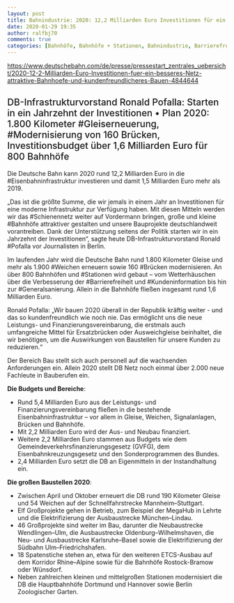 ```yaml
---
layout: post
title: Bahnindustrie: 2020: 12,2 Milliarden Euro Investitionen für ein besseres Netz, attraktive Bahnhöfe und kundenfreundlicheres Bauen, aus DB
date: 2020-01-29 19:35
author: ralfbj70
comments: true
categories: [Bahnhöfe, Bahnhöfe + Stationen, Bahnindustrie, Barrierefreiheit, Bauarbeiten, Brücken, Eisenbahninfrastruktur, Generalsanierung, Gleiserneuerung, Infrastruktur, Kundeninformation, Modernisierung, Pofalla, Schienennetz, Stationen, Weichen]
---
```

https://www.deutschebahn.com/de/presse/pressestart_zentrales_uebersicht/2020-12-2-Milliarden-Euro-Investitionen-fuer-ein-besseres-Netz-attraktive-Bahnhoefe-und-kundenfreundlicheres-Bauen-4844644
<h2 style="font-weight: 500;">DB-Infrastrukturvorstand Ronald Pofalla: Starten in ein Jahrzehnt der Investitionen • Plan 2020: 1.800 Kilometer #Gleiserneuerung, #Modernisierung von 160 Brücken, Investitionsbudget über 1,6 Milliarden Euro für 800 Bahnhöfe</h2>
<p style="font-weight: 400;">Die Deutsche Bahn kann 2020 rund 12,2 Milliarden Euro in die #Eisenbahninfrastruktur investieren und damit 1,5 Milliarden Euro mehr als 2019.</p>
<p style="font-weight: 400;">„Das ist die größte Summe, die wir jemals in einem Jahr an Investitionen für eine moderne Infrastruktur zur Verfügung haben. Mit diesen Mitteln werden wir das #Schienennetz weiter auf Vordermann bringen, große und kleine #Bahnhöfe attraktiver gestalten und unsere Bauprojekte deutschlandweit vorantreiben. Dank der Unterstützung seitens der Politik starten wir in ein Jahrzehnt der Investitionen“, sagte heute DB-Infrastrukturvorstand Ronald #Pofalla vor Journalisten in Berlin.</p>
<p style="font-weight: 400;">Im laufenden Jahr wird die Deutsche Bahn rund 1.800 Kilometer Gleise und mehr als 1.900 #Weichen erneuern sowie 160 #Brücken modernisieren. An über 800 Bahnhöfen und #Stationen wird gebaut – vom Wetterhäuschen über die Verbesserung der #Barrierefreiheit und #Kundeninformation bis hin zur #Generalsanierung. Allein in die Bahnhöfe fließen insgesamt rund 1,6 Milliarden Euro.</p>
<p style="font-weight: 400;">Ronald Pofalla: „Wir bauen 2020 überall in der Republik kräftig weiter - und das so kundenfreundlich wie noch nie. Das ermöglicht uns die neue Leistungs- und Finanzierungsvereinbarung, die erstmals auch umfangreiche Mittel für Ersatzbrücken oder Ausweichgleise beinhaltet, die wir benötigen, um die Auswirkungen von Baustellen für unsere Kunden zu reduzieren.“</p>
<p style="font-weight: 400;">Der Bereich Bau stellt sich auch personell auf die wachsenden Anforderungen ein. Allein 2020 stellt DB Netz noch einmal über 2.000 neue Fachleute in Bauberufen ein.</p>
<p style="font-weight: 400;"><b><strong>Die Budgets und Bereiche</strong></b>:</p>

<ul style="font-weight: 400;">
 	<li>Rund 5,4 Milliarden Euro aus der Leistungs- und Finanzierungsvereinbarung fließen in die bestehende Eisenbahninfrastruktur – vor allem in Gleise, Weichen, Signalanlagen, Brücken und Bahnhöfe.</li>
 	<li>Mit 2,2 Milliarden Euro wird der Aus- und Neubau finanziert.</li>
 	<li>Weitere 2,2 Milliarden Euro stammen aus Budgets wie dem Gemeindeverkehrsfinanzierungsgesetz (GVFG), dem Eisenbahnkreuzungsgesetz und den Sonderprogrammen des Bundes.</li>
 	<li>2,4 Milliarden Euro setzt die DB an Eigenmitteln in der Instandhaltung ein.</li>
</ul>
<p style="font-weight: 400;"><b><strong>Die großen Baustellen 2020</strong></b>:</p>

<ul style="font-weight: 400;">
 	<li>Zwischen April und Oktober erneuert die DB rund 190 Kilometer Gleise und 54 Weichen auf der Schnellfahrstrecke Mannheim–Stuttgart.</li>
 	<li>Elf Großprojekte gehen in Betrieb, zum Beispiel der MegaHub in Lehrte und die Elektrifizierung der Ausbaustrecke München–Lindau.</li>
 	<li>46 Großprojekte sind weiter im Bau, darunter die Neubaustrecke Wendlingen–Ulm, die Ausbaustrecke Oldenburg–Wilhelmshaven, die Neu- und Ausbaustrecke Karlsruhe–Basel sowie die Elektrifizierung der Südbahn Ulm–Friedrichshafen.</li>
 	<li>18 Spatenstiche stehen an, etwa für den weiteren ETCS-Ausbau auf dem Korridor Rhine–Alpine sowie für die Bahnhöfe Rostock-Bramow oder Wünsdorf.</li>
 	<li>Neben zahlreichen kleinen und mittelgroßen Stationen modernisiert die DB die Hauptbahnhöfe Dortmund und Hannover sowie Berlin Zoologischer Garten.</li>
</ul>
